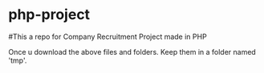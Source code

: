 # php-project
#This a repo for Company Recruitment Project made in PHP

Once u download the above files and folders. Keep them in a folder named 'tmp'.

